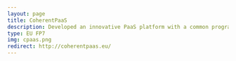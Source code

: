 ```yaml
---
layout: page
title: CoherentPaaS
description: Developed an innovative PaaS platform with a common programming model, CloudMdsQL, and transactional coherence on several data management systems, SQL and NoSQL.
type: EU FP7
img: cpaas.png
redirect: http://coherentpaas.eu/
---
```

